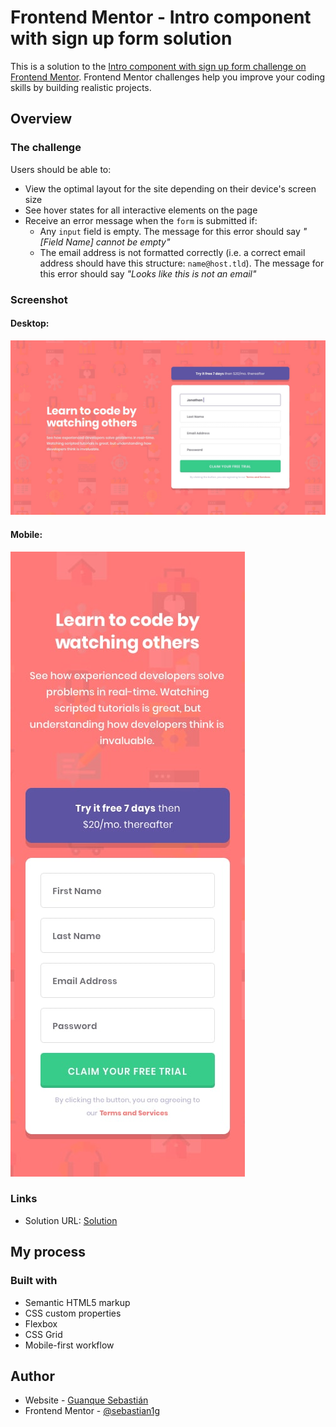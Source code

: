 # Frontend Mentor - Intro component with sign up form solution

This is a solution to the [Intro component with sign up form challenge on Frontend Mentor](https://www.frontendmentor.io/challenges/intro-component-with-signup-form-5cf91bd49edda32581d28fd1). Frontend Mentor challenges help you improve your coding skills by building realistic projects. 

## Overview

### The challenge

Users should be able to:

- View the optimal layout for the site depending on their device's screen size
- See hover states for all interactive elements on the page
- Receive an error message when the `form` is submitted if:
  - Any `input` field is empty. The message for this error should say *"[Field Name] cannot be empty"*
  - The email address is not formatted correctly (i.e. a correct email address should have this structure: `name@host.tld`). The message for this error should say *"Looks like this is not an email"*

### Screenshot

#### Desktop: 
![](./images/desktop-design.jpg)
#### Mobile: 
![](./images/mobile-design.jpg)

### Links

- Solution URL: [Solution](https://64e7a9c48c351907481dfe26--majestic-pothos-79b4ec.netlify.app/)

## My process

### Built with

- Semantic HTML5 markup
- CSS custom properties
- Flexbox
- CSS Grid
- Mobile-first workflow


## Author

- Website - [Guanque Sebastián](https://github.com/sebastianguanque)
- Frontend Mentor - [@sebastian1g](https://www.frontendmentor.io/profile/sebastian1g)
